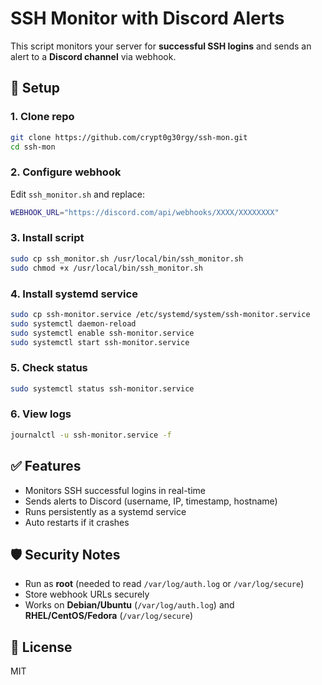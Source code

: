 # SSH Monitor with Discord Alerts

This script monitors your server for **successful SSH logins** and sends an alert to a **Discord channel** via webhook.

## 🚀 Setup

### 1. Clone repo

```bash
git clone https://github.com/crypt0g30rgy/ssh-mon.git
cd ssh-mon
```

### 2. Configure webhook

Edit `ssh_monitor.sh` and replace:

```bash
WEBHOOK_URL="https://discord.com/api/webhooks/XXXX/XXXXXXXX"
```

### 3. Install script

```bash
sudo cp ssh_monitor.sh /usr/local/bin/ssh_monitor.sh
sudo chmod +x /usr/local/bin/ssh_monitor.sh
```

### 4. Install systemd service

```bash
sudo cp ssh-monitor.service /etc/systemd/system/ssh-monitor.service
sudo systemctl daemon-reload
sudo systemctl enable ssh-monitor.service
sudo systemctl start ssh-monitor.service
```

### 5. Check status

```bash
sudo systemctl status ssh-monitor.service
```

### 6. View logs

```bash
journalctl -u ssh-monitor.service -f
```

## ✅ Features

- Monitors SSH successful logins in real-time
- Sends alerts to Discord (username, IP, timestamp, hostname)
- Runs persistently as a systemd service
- Auto restarts if it crashes

## 🛡️ Security Notes

- Run as **root** (needed to read `/var/log/auth.log` or `/var/log/secure`)
- Store webhook URLs securely
- Works on **Debian/Ubuntu** (`/var/log/auth.log`) and **RHEL/CentOS/Fedora** (`/var/log/secure`)

## 📜 License

MIT
